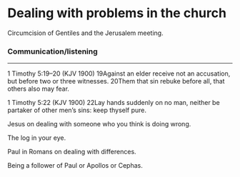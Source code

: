 # Dealing with problems in the church

Circumcision of Gentiles and the Jerusalem meeting.

### Communication/listening

---

1 Timothy 5:19–20 (KJV 1900)
19Against an elder receive not an accusation, but before two or three witnesses.
20Them that sin rebuke before all, that others also may fear.

1 Timothy 5:22 (KJV 1900)
22Lay hands suddenly on no man, neither be partaker of other men’s sins: keep thyself pure.

Jesus on dealing with someone who you think is doing wrong.

The log in your eye.

Paul in Romans on dealing with differences.

Being a follower of Paul or Apollos or Cephas.
